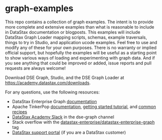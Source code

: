 # graph-examples

This repo contains a collection of graph examples.  The intent is to provide more complete and extensive examples than what is reasonable to include in DataStax documentation or blogposts.  This examples will include DataStax Graph Loader mapping scripts, schemas, example traversals, things to try in Studio, and application ucode examples.  Feel free to use and modify any of these for your own purposes.  There is no warranty or implied official support, but hopefully the examples will be useful as a starting point to show various ways of loading and experimenting with graph data.  And if you see anything that could be improved or added, issue reports and pull requests are always welcome!

Download DSE Graph, Studio, and the DSE Graph Loader at https://academy.datastax.com/downloads.

For any questions, use the following resources:

- DataStax Enterprise Graph [documentation](http://docs.datastax.com/en/latest-dse/datastax_enterprise/graph/graphTOC.html)
- Apache TinkerPop [documentation](http://tinkerpop.apache.org/docs/current/reference/), [getting started tutorial](http://tinkerpop.apache.org/docs/current/tutorials/getting-started/), and [common recipes](http://tinkerpop.apache.org/docs/current/recipes/)
- [DataStax Academy Slack](https://academy.datastax.com/slack) in the dse-graph channel
- Stack overflow with the [datastax-enterprise/datastax-enterprise-graph](http://stackoverflow.com/questions/tagged/datastax-enterprise+datastax-enterprise-graph) tag
- [DataStax support portal](https://support.datastax.com) (if you are a DataStax customer)
